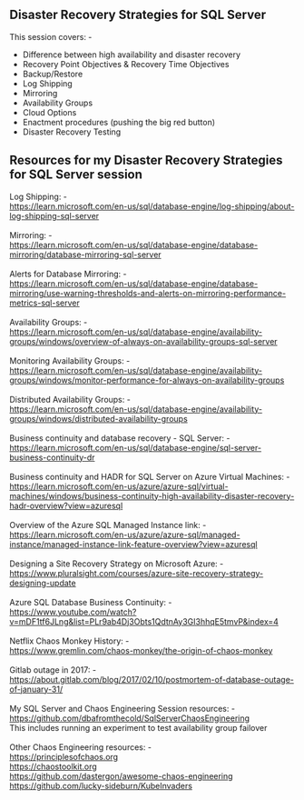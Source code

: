 ## Disaster Recovery Strategies for SQL Server

This session covers: -
- Difference between high availability and disaster recovery
- Recovery Point Objectives & Recovery Time Objectives
- Backup/Restore
- Log Shipping
- Mirroring
- Availability Groups
- Cloud Options
- Enactment procedures (pushing the big red button)
- Disaster Recovery Testing

## Resources for my Disaster Recovery Strategies for SQL Server session

Log Shipping: -<br>
https://learn.microsoft.com/en-us/sql/database-engine/log-shipping/about-log-shipping-sql-server<br>
<br>
Mirroring: -<br>
https://learn.microsoft.com/en-us/sql/database-engine/database-mirroring/database-mirroring-sql-server<br>
<br>
Alerts for Database Mirroring: -<br>
https://learn.microsoft.com/en-us/sql/database-engine/database-mirroring/use-warning-thresholds-and-alerts-on-mirroring-performance-metrics-sql-server<br>
<br>
Availability Groups: -<br>
https://learn.microsoft.com/en-us/sql/database-engine/availability-groups/windows/overview-of-always-on-availability-groups-sql-server<br>
<br>
Monitoring Availability Groups: -<br>
https://learn.microsoft.com/en-us/sql/database-engine/availability-groups/windows/monitor-performance-for-always-on-availability-groups<br>
<br>
Distributed Availability Groups: -<br>
https://learn.microsoft.com/en-us/sql/database-engine/availability-groups/windows/distributed-availability-groups<br>
<br>
Business continuity and database recovery - SQL Server: -<br>
https://learn.microsoft.com/en-us/sql/database-engine/sql-server-business-continuity-dr<br>
<br>
Business continuity and HADR for SQL Server on Azure Virtual Machines: -<br>
https://learn.microsoft.com/en-us/azure/azure-sql/virtual-machines/windows/business-continuity-high-availability-disaster-recovery-hadr-overview?view=azuresql<br>
<br>
Overview of the Azure SQL Managed Instance link: -<br>
https://learn.microsoft.com/en-us/azure/azure-sql/managed-instance/managed-instance-link-feature-overview?view=azuresql<br>
<br>
Designing a Site Recovery Strategy on Microsoft Azure: -<br>
https://www.pluralsight.com/courses/azure-site-recovery-strategy-designing-update<br>
<br>
Azure SQL Database Business Continuity: -<br>
https://www.youtube.com/watch?v=mDF1tf6JLng&list=PLr9ab4Dj3Obts1QdtnAy3GI3hhqE5tmvP&index=4<br>
<br>
Netflix Chaos Monkey History: -<br>
https://www.gremlin.com/chaos-monkey/the-origin-of-chaos-monkey<br>
<br>
Gitlab outage in 2017: -<br>
https://about.gitlab.com/blog/2017/02/10/postmortem-of-database-outage-of-january-31/<br>
<br>
My SQL Server and Chaos Engineering Session resources: -<br>
https://github.com/dbafromthecold/SqlServerChaosEngineering<br>
This includes running an experiment to test availability group failover<br>
<br>
Other Chaos Engineering resources: -<br>
https://principlesofchaos.org<br>
https://chaostoolkit.org<br>
https://github.com/dastergon/awesome-chaos-engineering<br>
https://github.com/lucky-sideburn/KubeInvaders<br>



